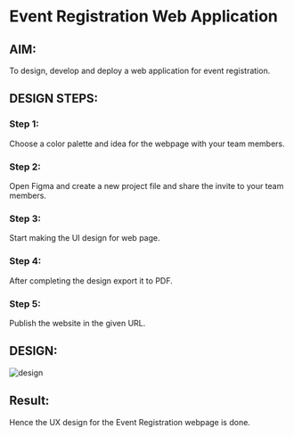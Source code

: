 # Event Registration Web Application

## AIM:
To design, develop and deploy a web application for event registration.

## DESIGN STEPS:

### Step 1:

Choose a color palette and idea for the webpage with your team members.
### Step 2:

Open Figma and create a new project file and share the invite to your team members.
### Step 3:

Start making the UI design for web page.
### Step 4:

After completing the design export it to PDF.

### Step 5:

Publish the website in the given URL.

## DESIGN:
![design](https://user-images.githubusercontent.com/118707175/215264360-3af5640d-6aa3-4e06-9bde-633b8d2d6ee3.jpg)



## Result:

Hence the UX design for the Event Registration webpage is done.

